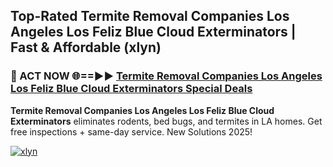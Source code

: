 ## Top-Rated Termite Removal Companies Los Angeles Los Feliz Blue Cloud Exterminators | Fast & Affordable (xlyn)

<h3>🐜 ACT NOW 🌐==►► <a href="https://tinyurl.com/2dysvsjj" rel="nofollow">Termite Removal Companies Los Angeles Los Feliz Blue Cloud Exterminators Special Deals</a></h3>

**Termite Removal Companies Los Angeles Los Feliz Blue Cloud Exterminators** eliminates rodents, bed bugs, and termites in LA homes. Get free inspections + same-day service. New Solutions 2025!

[![xlyn](https://i.imgur.com/JCYaghj.jpeg)](https://tinyurl.com/2dysvsjj)